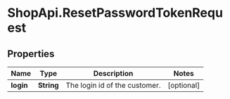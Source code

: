# ShopApi.ResetPasswordTokenRequest

## Properties

Name | Type | Description | Notes
------------ | ------------- | ------------- | -------------
**login** | **String** | The login id of the customer. | [optional] 


